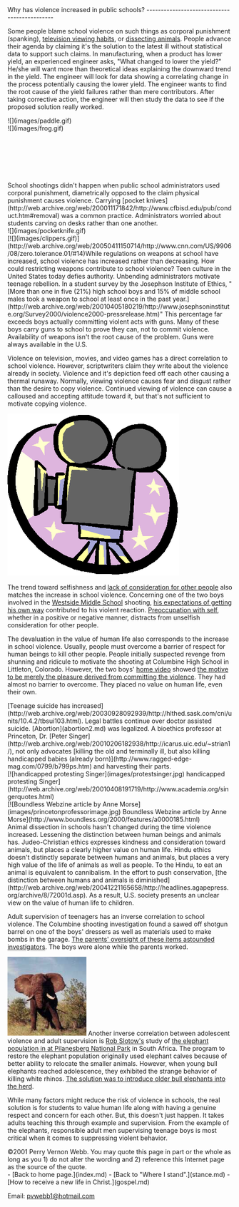  <head> <title>(PVW) Why has violence increased in public schools?</title> <meta content="IE=9" http-equiv="X-UA-Compatible"></meta> <link href="css/page_style.css" rel="stylesheet" type="text/css"></link> </head><body><div class="page_style"> Why has violence increased in public schools?
---------------------------------------------

Some people blame school violence on such things as corporal punishment (spanking), [television viewing habits](http://web.archive.org/web/20040618032220/http://www.family.org/cforum/feature/a0012613.cfm), or [dissecting animals](http://web.archive.org/web/20040602205817/http://www.peta-online.org/kids/disindex.html). People advance their agenda by claiming it's the solution to the latest ill without statistical data to support such claims. In manufacturing, when a product has lower yield, an experienced engineer asks, "What changed to lower the yield?" He/she will want more than theoretical ideas explaining the downward trend in the yield. The engineer will look for data showing a correlating change in the process potentially causing the lower yield. The engineer wants to find the root cause of the yield failures rather than mere contributors. After taking corrective action, the engineer will then study the data to see if the proposed solution really worked.

<div class="img_pad" style="width: 192px;">![](images/paddle.gif)</div><div class="img_pad" style="width: 192px; height: 128px;">![](images/frog.gif)</div>School shootings didn't happen when public school administrators used corporal punishment, diametrically opposed to the claim physical punishment causes violence. Carrying [pocket knives](http://web.archive.org/web/200011171842/http://www.cfbisd.edu/pub/conduct.htm#removal) was a common practice. Administrators worried about students carving on desks rather than one another.

<div class="img_pad" style="width: 192px;">![](images/pocketknife.gif)</div> [![](images/clippers.gif)](http://web.archive.org/web/20050411150714/http://www.cnn.com/US/9906/08/zero.tolerance.01/#14)While regulations on weapons at school have increased, school violence has increased rather than decreasing. How could restricting weapons contribute to school violence? Teen culture in the United States today defies authority. Unbending administrators motivate teenage rebellion. In a student survey by the Josephson Institute of Ethics, "[More than one in five (21%) high school boys and 15% of middle school males took a weapon to school at least once in the past year.](http://web.archive.org/web/20010405180219/http://www.josephsoninstitute.org/Survey2000/violence2000-pressrelease.htm)" This percentage far exceeds boys actually committing violent acts with guns. Many of these boys carry guns to school to prove they can, not to commit violence. Availability of weapons isn't the root cause of the problem. Guns were always available in the U.S.

 Violence on television, movies, and video games has a direct correlation to school violence. However, scriptwriters claim they write about the violence already in society. Violence and it's depiction feed off each other causing a thermal runaway. Normally, viewing violence causes fear and disgust rather than the desire to copy violence. Continued viewing of violence can cause a calloused and accepting attitude toward it, but that's not sufficient to motivate copying violence.

 [![](images/moviecamera.gif)](http://web.archive.org/web/20010417131509/http://www.family.org/cforum/newsrlse/a0005833.html)

The trend toward selfishness and [lack of consideration for other people](http://www.arkansasonline.com/news/1999/aug/05/school-shooter-sorry-laments-wont-go-prom-pen-pal-/?print) also matches the increase in school violence. Concerning one of the two boys involved in the [Westside Middle School](http://www.arkansasonline.com/news/1998/mar/25/two-camouflage-clad-boys-arrested-schoolyard-shoot/) shooting, [his expectations of getting his own way](http://www.arkansasonline.com/news/1999/jun/06/killers-essay-haunts-westside-teacher/) contributed to his violent reaction. [Preoccupation with self](confidence.md), whether in a positive or negative manner, distracts from unselfish consideration for other people.

The devaluation in the value of human life also corresponds to the increase in school violence. Usually, people must overcome a barrier of respect for human beings to kill other people. People initially suspected revenge from shunning and ridicule to motivate the shooting at Columbine High School in Littleton, Colorado. However, the two boys' [home video](http://web.archive.org/web/20000301054129/http://www.bouldernews.com/shooting/14ccolu.html) showed [the motive to be merely the pleasure derived from committing the violence](http://www.boundless.org/2005/articles/a0000215.cfm). They had almost no barrier to overcome. They placed no value on human life, even their own.

<div class="p">[Teenage suicide has increased](http://web.archive.org/web/20030928092939/http://hlthed.sask.com/cni/units/10.4.2/tbsui103.html). Legal battles continue over doctor assisted suicide. [Abortion](abortion2.md) was legalized. A bioethics professor at Princeton, Dr. [Peter Singer](http://web.archive.org/web/20010206182938/http://icarus.uic.edu/~strian1/), not only advocates [killing the old and terminally ill, but also killing handicapped babies (already born)](http://www.ragged-edge-mag.com/0799/b799ps.htm) and harvesting their parts.

<div class="img_pad">[![handicapped protesting Singer](images/protestsinger.jpg)
handicapped protesting Singer](http://web.archive.org/web/20010408191719/http://www.academia.org/singerquotes.html)</div><div class="img_pad">[![Boundless Webzine article by Anne Morse](images/princetonprofessorimage.jpg)
Boundless Webzine article by Anne Morse](http://www.boundless.org/2000/features/a0000185.html)</div></div>Animal dissection in schools hasn't changed during the time violence increased. Lessening the distinction between human beings and animals has. Judeo-Christian ethics expresses kindness and consideration toward animals, but places a clearly higher value on human life. Hindu ethics doesn't distinctly separate between humans and animals, but places a very high value of the life of animals as well as people. To the Hindu, to eat an animal is equivalent to cannibalism. In the effort to push conservation, [the distinction between humans and animals is diminished](http://web.archive.org/web/20041221165658/http://headlines.agapepress.org/archive/8/72001d.asp). As a result, U.S. society presents an unclear view on the value of human life to children.

Adult supervision of teenagers has an inverse correlation to school violence. The Columbine shooting investigation found a sawed off shotgun barrel on one of the boys' dressers as well as materials used to make bombs in the garage. [The parents' oversight of these items astounded investigators](http://web.archive.org/web/20020522000227/http://thedailycamera.com/shooting/26apart.html). The boys were alone while the parents worked.

[![](images/elephant.jpg)](http://www.nu.ac.za/sles/staff/projects.asp?id=5)
 Another inverse correlation between adolescent violence and adult supervision is [Rob Slotow's](http://web.archive.org/web/200012171327/http://www.nu.ac.za/sles/staff/staff.asp?id=22629) study of [the elephant population in at Pilanesberg National Park](http://web.archive.org/web/20080930183821/http://www.und.ac.za/und/lesci/elephant/elephant_home.htm) in South Africa. The program to restore the elephant population originally used elephant calves because of better ability to relocate the smaller animals. However, when young bull elephants reached adolescence, they exhibited the strange behavior of killing white rhinos. [The solution was to introduce older bull elephants into the herd](http://web.archive.org/web/20080607013346/http://www.und.ac.za/und/lesci/elephant/clash_of_the_titans.htm).

While many factors might reduce the risk of violence in schools, the real solution is for students to value human life along with having a genuine respect and concern for each other. But, this doesn't just happen. It takes adults teaching this through example and supervision. From the example of the elephants, responsible adult men supervising teenage boys is most critical when it comes to suppressing violent behavior.

<div class="copy">©2001 Perry Vernon Webb. You may quote this page in part or the whole as long as you
 1) do not alter the wording and
 2) reference this Internet page as the source of the quote.</div> </div>- [Back to home page.](index.md)
- [Back to "Where I stand".](stance.md)
- [How to receive a new life in Christ.](gospel.md)

Email: [pvwebb1@hotmail.com](mailto:pvwebb1@hotmail.com)

